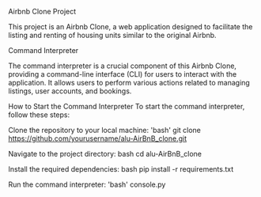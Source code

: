 Airbnb Clone Project

This project is an Airbnb Clone, a web application designed to facilitate the listing and renting of housing units similar to the original Airbnb.

Command Interpreter

The command interpreter is a crucial component of this Airbnb Clone, providing a command-line interface (CLI) for users to interact with the application. It allows users to perform various actions related to managing listings, user accounts, and bookings.

How to Start the Command Interpreter To start the command interpreter, follow these steps:

Clone the repository to your local machine: 'bash' git clone https://github.com/yourusername/alu-AirBnB_clone.git

Navigate to the project directory: bash cd alu-AirBnB_clone

Install the required dependencies: bash pip install -r requirements.txt

Run the command interpreter: 'bash' console.py